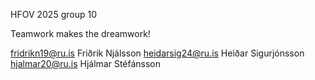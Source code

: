 HFOV 2025 group 10

Teamwork makes the dreamwork!


fridrikn19@ru.is   Friðrik Njálsson 
heidarsig24@ru.is  Heiðar Sigurjónsson 
hjalmar20@ru.is    Hjálmar Stéfánsson 
